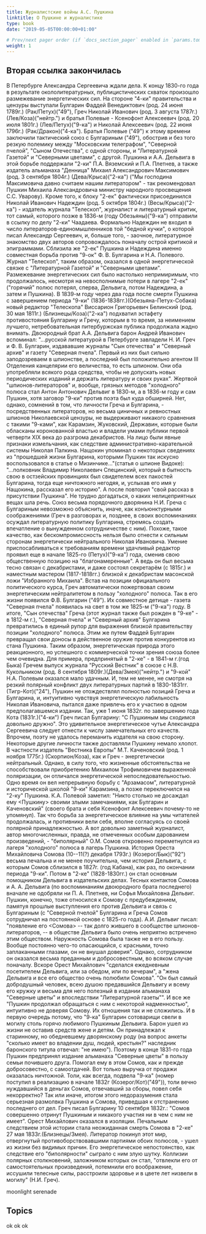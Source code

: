 ```yaml
---
title: Журналистские войны А.С. Пушкина
linktitle: О Пушкине и журналистике
type: book
date: "2019-05-05T00:00:00+01:00"

# Prev/next pager order (if `docs_section_pager` enabled in `params.toml`)
weight: 1
---
```


## Вторая ссылка закончилась
В Петербурге Александра Сергеевича ждали дела. К концу 1830-го года в результате окололитературных, публицистических схваток произошло размежевание энергетических сил. На стороне "4-ки" правительства и цензуры выступали Булгарин Фаддей Венедиктович (род. 24 июня 1789г.) (Рак/Петух)("49"), Греч Николай Иванович (род. 3 августа 1787г.)(Лев/Коза)("нейтр.") и братья Полевые - Ксенофонт Алексеевич (род. 20 июля 1801г.) (Лев/Петух)("9-ка") и Николай Алексеевич (род. 22 июня 1796г.) (Рак/Дракон)("4-ка"). Братья Полевые ("49") к этому времени заключили тактический союз с Булгариным ("49"), обострив и без того резкую полемику между "Московским телеграфом", "Северной пчелой", "Сыном Отечества", с одной стороны, и "Литературной Газетой" и "Северными цветами", с другой. Пушкина и А.А. Дельвига в этой борьбе поддержали "2-ки" П.А. Вяземский и П.А. Плетнев, а также издатель альманаха "Денница" Михаил Александрович Максимович (род. 3 сентября 1804г.) (Дева/Крыса)("2-ка") ("Мы господина Максимовича давно считаем нашим литератором" - так рекомендовал Пушкин Михаила Александровича министру народного просвещения С.С. Уварову). Кроме того, к блоку "2-ек" фактически присоединился Николай Иванович Надеждин (род. 5 октября 1804г.) (Весы/Крыса)("2-ка") - издатель журнала "Телескоп", журналист и литературный критик, тот самый, которого позже в 1836-м (году Обезьяны)("9-ка") отправили в ссылку по делу "2-ки" Чаадаева. Формально Надеждин не входил в число литераторов-единомышленников той "бедной кучки", о которой писал Александр Сергеевич, и, больше того, - заочное, литературное знакомство двух авторов сопровождалось поначалу острой критикой и эпиграммами. Сблизила же "2-ек" Пушкина и Надеждина именно совместная борьба против "9-ок" Ф. В. Булгарина и Н.А. Полевого. Журнал "Телескоп", таким образом, оказался в одной энергетической связке с "Литературной Газетой" и "Северными цветами". Размежевание энергетических сил было настолько непримиримым, что продолжалось, несмотря на невосполнимые потери в лагере "2-ек" ("горячий" полюс потерял, сперва, Дельвига, потом Надеждина, а затем и Пушкина). В 1839-м году через два года после смерти Пушкина с завершением периода "9-ки" (1836-1838гг.)(Обезьяна-Петух-Собака) новый редактор "Телескопа" Виссарион Григорьевич Белинский (род. 30 мая 1811г.) (Близнецы/Коза)("2-ка") подхватил эстафету противостояния Булгарину и Гречу, которым в то время, за неимением лучшего, нетребовательная питербуржская публика продолжала жадно внимать. Двоюродный брат А.А. Дельвига барон Андрей Иванович вспоминал: "...русской литературой в Петербурге завладели Н. И. Греч и Ф. В. Булгарин, издававшие журналы "Сын отечества" и "Северный архив" и газету "Северная пчела". Первый из них был сильно заподозреваем в шпионстве, а последний был положительно агентом III Отделения канцелярии его величества, то есть шпионом. Они оба употребляли всякого рода средства, чтобы не допускать новых периодических изданий и держать литературу и своих руках". Жертвой "шпионов-литераторов" и, вообще, грязных методов "холодного" полюса стал Антон Антонович Дельвиг в 1830-м, а в 1836-м году и сам Пушкин, хотя заговор "9-ки" против поэта был куда обширней.
   Нет, однако, сомнений в том, что личности Греча и Булгарина, - посредственных литераторов, но весьма циничных и ревностных шпионов Николаевской цензуры, не выдерживают никакого сравнения с такими "9-ками", как Карамзин, Жуковский, Державин, которые были обласканы коронованной властью и владели умами публики первой четверти XIX века до разгрома декабристов. На лицо были явные признаки измельчания, как следствие административно-карательной системы Николая Палкина. Нащокин упоминал о некоторых сведениях из "прошедшей жизни Булгарина, которыми Пушкин так искусно воспользовался в статье о Мизинчике..."(статья о шпионе Видоке): "...полковник Владимир Николаевич Специнский, который в бытность свою в остзейских провинциях был свидетелем всех пакостей Булгарина, тогда еще ничтожного негодяя, и, услыхав его имя у Нащокина, рассказал его историю". А после повторил "свой рассказ в присутствии Пушкина". Не трудно догадаться, о каких нелицеприятных вещах шла речь.
   Союз весьма порядочного дворянина Н.И. Греча с Булгариным невозможно объяснить, иначе, как конъюнктурными соображениями (Греч в разговорах и, позднее, в своих воспоминаниях осуждал литературную политику Булгарина, стремясь создать впечатление о вынужденном сотрудничестве с ним). Похоже, такое качество, как бескомпромиссность нельзя было отнести к сильным сторонам энергетически нейтрального Николая Ивановича. Умение приспосабливаться к требованиям времени удачливый редактор проявил еще в начале 1825-го (Петух)("9-ка") года, сменив свою общественную позицию на "благонамеренные". А ведь он был весьма тесно связан с декабристами, и даже состоял секретарём (с 1815г.) и наместным мастером (1817-1818гг.) близкой к декабристам масонской ложи "Избранного Михаила". Встав на позиции официального политического курса, Греч автоматически пожертвовал своим энергетическим нейтралитетом в пользу "холодного" полюса. Так в его жизни появился Ф.В. Булгарин ("49"). Их совместное детище - газета "Северная пчела" появилась на свет в том же 1825-м ("9-ка") году. В итоге, "Сын отечества" Греча (этот журнал также был рожден в "9-ке" - в 1812-м г.), "Северная пчела" и "Северный архив" Булгарина превратились в единый рупор для выражения близкой правительству позиции "холодного" полюса. Этим же путем Фаддей Булгарин превращал свои доносы в действенное оружие против конкурентов из стана Пушкина. Таким образом, энергетическая природа этого реакционного, но успешного с коммерческой точки зрения союза более чем очевидна. Для примера, предпринятый в "2-ке" - в 1841-м г.(год Быка) Гречем выпуск журнала "Русский Вестник" в союзе с Н.В. Кукольником (род. 8 сентября 1809г.)(Дева/Змея)("нейтр.") и "9-кой" Н.А. Полевым оказался мало удачным.
   И, тем не менее, не смотря на резкий полярный конфликт двух литературных партий в 1830-1831гг.(Тигр-Кот)("24"), Пушкин не отождествлял полностью позиций Греча и Булгарина, и, интуитивно чувствуя энергетическую лабильность Николая Ивановича, пытался даже привлечь его к участию в одном предполагавшемся издании. Так, уже 1 июня 1832г. по завершению года Кота (1831г.)("4-ки") Греч писал Булгарину: "С Пушкиным мы сходимся довольно дружно". Это удивительное энергетическое чутье Александра Сергеевича следует отнести к числу замечательных его качеств. Впрочем, поэту не удалось переманить издателя на свою сторону.
   Некоторые другие личности также доставляли Пушкину немало хлопот. В частности издатель "Вестника Европы" М.Т. Каченовский (род. 1 ноября 1775г.) (Скорпион/Коза), как и Греч - энергетически нейтральный. Однако, в силу того, что жизненные обстоятельства не способствовали приобретению Михаилом Трофимовичем выраженной поляризации, он отличался энергетической непоследовательностью. Одно время он вел непрерывную борьбу с "Арзамасом", литературной и исторической школой "9-ки" Карамзина, а позже переключился на "2-ку" Пушкина. К.А. Полевой заметил: "Никто столько не досаждал ему <Пушкину> своими злыми замечаниями, как Булгарин и Каченовский" (своего брата и себя Ксенофонт Алексеевич почему-то не упомянул). Так что борьба за энергетическое влияние на умы читателей продолжалась, и противники вели себя, вполне согласуясь со своей полярной принадлежностью.
   А вот довольно заметный журналист, автор многочисленных, правда, не отмеченных особым дарованием произведений, - "биполярный" О.М. Сомов откровенно переметнулся из лагеря "холодного" полюса в лагерь Пушкина. История Ореста Михайловича Сомова (10--11(?) декабря 1793г.) (Козерог/Бык)("92") весьма печальна и не менее поучительна, чем история Дельвига, с которым Сомов сблизился в 1827г. (год Кабана), как раз, по окончании периода "9-ки". Потом в "2-ке" (1828-1830гг.) он стал основным помощником Дельвига в издательских делах. Тесных контактов Сомова и А. А. Дельвига (по воспоминаниям двоюродного брата последнего) вначале не одобряли ни П. А. Плетнев, ни Софья Михайловна Дельвиг. Пушкин, конечно, тоже относился к Сомову с предубеждением, памятуя прошлые выступления его против Дельвига и связь с Булгариным (с "Северной пчелой" Булгарина и Греча Сомов сотрудничал на постоянной основе с 1825-го года). А.И. Дельвиг писал: "появление его <Сомова> -- так долго жившего в сообществе шпионов-литераторов, -- в обществе Дельвига было очень неприятно встречено этим обществом. Наружность Сомова была также не в его пользу. Вообще постоянно чего-то опасающийся, с красными, точно заплаканными глазами, он не внушал доверия". Однако, сотрудником он оказался весьма преданным и добросовестным, во всяком случае поначалу. Вскоре Орест Михайлович "сделался ежедневным посетителем Дельвига, или за обедом, или по вечерам", а "жена Дельвига и все его общество очень полюбили Сомова". "Он был самый добродушный человек, всею душою предавшийся Дельвигу и всему его кружку и весьма для него полезный в издании альманаха "Северные цветы" и впоследствии "Литературной газеты"". И все же "Пушкин продолжал обращаться с ним с некоторой надменностью", интуитивно не доверяя Сомову. Их отношения так и не сложились. И в первую очередь потому, что "9-ка" Булгарин сотоварищи свели в могилу столь горячо любимого Пушкиным Дельвига. Барон ушел из жизни не оставив средств жене и детям. Он принадлежал к старинному, но обедневшему дворянскому роду (на вопрос анкеты "сколько имеет во владении душ, людей, крестьян?" наследник баронского титула отвечал: "не имею"). Поэтому в конце 1831-го года Пушкин предпринял издание альманаха "Северные цветы" в пользу семьи почившего друга. Помогал ему в этом Сомов, как и прежде добросовестно, с самоотдачей. Вот только выручка от продажи оказалась ничтожной. Толи, как всегда, подвела "9-ка" (номер поступил в реализацию в начале 1832г (Козерог/Кот)("49")), толи вечно нуждавшийся в деньгах Сомов, отвечавший за сборы, повел себя некорректно? Так или иначе, итогом этого недоразумения стала серьезная размолвка Пушкина и Сомова, приведшая к отстранению последнего от дел. Греч писал Булгарину 10 сентября 1832г.: "Сомов совершенно отринут Пушкиным и никакого участия ни в чем с ним не имеет". Орест Михайлович оказался в изоляции. Печальным следствием этой истории стала неожиданная смерть Сомова в "2-ке" 27 мая 1833г.(Близнецы/Змея). Литератор покинул этот мир, отвергнутый противоборствовавшими партиями обоих полюсов, - ушел из жизни без видимых причин. Его энергетическое непостоянство, как следствие его "биполярности" сыграло с ним злую шутку. Коллизии полярных столкновений, заложником которых он стал, "отвлекли его от самостоятельных произведений, потемнили его воображение, иссушили телесные силы, расстроили здоровье и в цвете лет низвели в могилу" (Н.И. Греч).


moonlight serenade

## Topics

ok ok ok
